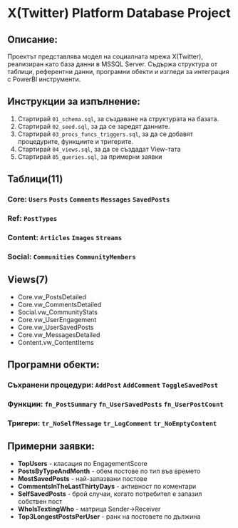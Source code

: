 # X(Twitter) Platform Database Project
## Описание:
Проектът представлява модел на социалната мрежа X(Twitter), реализиран като база данни в MSSQL Server.
Съдържа структура от таблици, референтни данни, програмни обекти и изгледи за интеграция с PowerBI инструменти.
## Инструкции за изпълнение: 
1. Стартирай `01_schema.sql`, за създаване на структурата на базата.
2. Стартирай `02_seed.sql`, за да се заредят данните.
3. Стартирай `03_procs_funcs_triggers.sql`, за да се добавят процедурите, функциите и тригерите.
4. Стартирай `04_views.sql`, за да се създадат View-тата
5. Стартирай `05_queries.sql`, за примерни заявки
## Таблици(11)
### Core: `Users` `Posts` `Comments` `Messages` `SavedPosts`
### Ref: `PostTypes`
### Content: `Articles` `Images` `Streams`
### Social: `Communities` `CommunityMembers`
## Views(7)
- Core.vw_PostsDetailed
- Core.vw_CommentsDetailed
- Social.vw_CommunityStats
- Core.vw_UserEngagement
- Core.vw_UserSavedPosts
- Core.vw_MessagesDetailed
- Content.vw_ContentItems
## Програмни обекти:
### Съхранени процедури: `AddPost` `AddComment` `ToggleSavedPost`
### Функции: `fn_PostSummary` `fn_UserSavedPosts` `fn_UserPostCount`
### Тригери: `tr_NoSelfMessage` `tr_LogComment` `tr_NoEmptyContent`
## Примерни заявки:
- **TopUsers** - класация по EngagementScore
- **PostsByTypeAndMonth** - обем постове по тип във времето
- **MostSavedPosts** - най-запазвани постове
- **CommentsInTheLastThirtyDays** - активност по коментари
- **SelfSavedPosts** - брой случаи, когато потребител е запазил собствен пост
- **WhoIsTextingWho** - матрица Sender->Receiver
- **Top3LongestPostsPerUser** - ранк на постовете по дължина